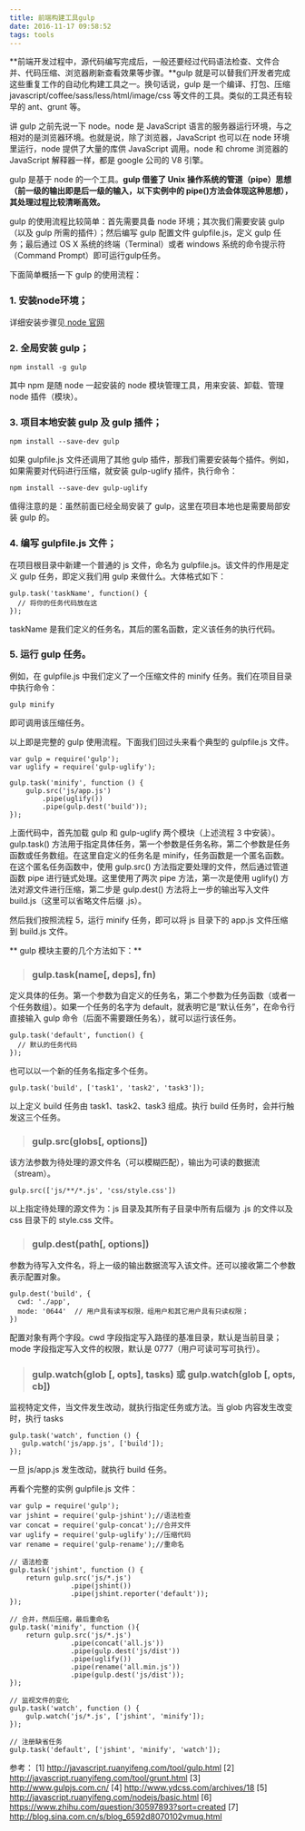 ```yaml
---
title: 前端构建工具gulp
date: 2016-11-17 09:58:52
tags: tools
---
```


**前端开发过程中，源代码编写完成后，一般还要经过代码语法检查、文件合并、代码压缩、浏览器刷新查看效果等步骤。**gulp 就是可以替我们开发者完成这些重复工作的自动化构建工具之一。换句话说，gulp 是一个编译、打包、压缩 javascript/coffee/sass/less/html/image/css 等文件的工具。类似的工具还有较早的 ant、grunt 等。

<!-- more -->

讲 gulp 之前先说一下 node。node 是 JavaScript 语言的服务器运行环境，与之相对的是浏览器环境。也就是说，除了浏览器，JavaScript 也可以在 node 环境里运行，node 提供了大量的库供 JavaScript 调用。node 和 chrome 浏览器的 JavaScript 解释器一样，都是 google 公司的 V8 引擎。

gulp 是基于 node 的一个工具。**gulp 借鉴了 Unix 操作系统的管道（pipe）思想（前一级的输出即是后一级的输入，以下实例中的 pipe()方法会体现这种思想），其处理过程比较清晰高效。**

gulp 的使用流程比较简单：首先需要具备 node 环境；其次我们需要安装 gulp（以及 gulp 所需的插件）；然后编写 gulp 配置文件 gulpfile.js，定义 gulp 任务；最后通过 OS X 系统的终端（Terminal）或者 windows 系统的命令提示符（Command Prompt）即可运行gulp任务。

下面简单概括一下 gulp 的使用流程：

### 1. 安装node环境；

详细安装步骤见[ node 官网](https://nodejs.org/en/)

### 2. 全局安装 gulp；

```
npm install -g gulp
```
其中 npm 是随 node 一起安装的 node 模块管理工具，用来安装、卸载、管理 node 插件（模块）。

### 3. 项目本地安装 gulp 及 gulp 插件；

```
npm install --save-dev gulp
```
如果 gulpfile.js 文件还调用了其他 gulp 插件，那我们需要安装每个插件。例如，如果需要对代码进行压缩，就安装 gulp-uglify 插件，执行命令：
```
npm install --save-dev gulp-uglify
```
值得注意的是：虽然前面已经全局安装了 gulp，这里在项目本地也是需要局部安装 gulp 的。

### 4. 编写 gulpfile.js 文件；

在项目根目录中新建一个普通的 js 文件，命名为 gulpfile.js。该文件的作用是定义 gulp 任务，即定义我们用 gulp 来做什么。大体格式如下：

```
gulp.task('taskName', function() {
  // 将你的任务代码放在这
});
```

taskName 是我们定义的任务名，其后的匿名函数，定义该任务的执行代码。

### 5. 运行 gulp 任务。

例如，在 gulpfile.js 中我们定义了一个压缩文件的 minify 任务。我们在项目目录中执行命令：

```
gulp minify
```
即可调用该压缩任务。

以上即是完整的 gulp 使用流程。下面我们回过头来看个典型的 gulpfile.js 文件。

```
var gulp = require('gulp');
var uglify = require('gulp-uglify');

gulp.task('minify', function () {
    gulp.src('js/app.js')
        .pipe(uglify())
        .pipe(gulp.dest('build'));
});
```

上面代码中，首先加载 gulp 和 gulp-uglify 两个模块（上述流程 3 中安装）。gulp.task() 方法用于指定具体任务，第一个参数是任务名称，第二个参数是任务函数或任务数组。在这里自定义的任务名是 minify，任务函数是一个匿名函数。在这个匿名任务函数中，使用 gulp.src() 方法指定要处理的文件，然后通过管道函数 pipe 进行链式处理。这里使用了两次 pipe 方法，第一次是使用 uglify() 方法对源文件进行压缩，第二步是 gulp.dest() 方法将上一步的输出写入文件 build.js（这里可以省略文件后缀 .js）。

然后我们按照流程 5，运行 minify 任务，即可以将 js 目录下的 app.js 文件压缩到 build.js 文件。

** gulp 模块主要的几个方法如下：**

> ### gulp.task(name[, deps], fn)

定义具体的任务。第一个参数为自定义的任务名，第二个参数为任务函数（或者一个任务数组）。如果一个任务的名字为 default，就表明它是“默认任务”，在命令行直接输入 gulp 命令（后面不需要跟任务名），就可以运行该任务。

```
gulp.task('default', function() {
  // 默认的任务代码
});
```
也可以以一个新的任务名指定多个任务。

```
gulp.task('build', ['task1', 'task2', 'task3']);
```

以上定义 build 任务由 task1、task2、task3 组成。执行 build 任务时，会并行触发这三个任务。

> ### gulp.src(globs[, options])

该方法参数为待处理的源文件名（可以模糊匹配），输出为可读的数据流（stream）。

```
gulp.src(['js/**/*.js', 'css/style.css'])
```
以上指定待处理的源文件为：js 目录及其所有子目录中所有后缀为 .js 的文件以及 css 目录下的 style.css 文件。

> ### gulp.dest(path[, options])

参数为待写入文件名，将上一级的输出数据流写入该文件。还可以接收第二个参数表示配置对象。

```
gulp.dest('build', {
  cwd: './app',
  mode: '0644'  // 用户具有读写权限，组用户和其它用户具有只读权限；
})
```
配置对象有两个字段。cwd 字段指定写入路径的基准目录，默认是当前目录；mode 字段指定写入文件的权限，默认是 0777（用户可读可写可执行）。

> ### gulp.watch(glob [, opts], tasks) 或 gulp.watch(glob [, opts, cb])

监视特定文件，当文件发生改动，就执行指定任务或方法。当 glob 内容发生改变时，执行 tasks

```
gulp.task('watch', function () {
   gulp.watch('js/app.js', ['build']);
});
```

一旦 js/app.js 发生改动，就执行 build 任务。

再看个完整的实例 gulpfile.js 文件：

```
var gulp = require('gulp');
var jshint = require('gulp-jshint');//语法检查
var concat = require('gulp-concat');//合并文件
var uglify = require('gulp-uglify');//压缩代码
var rename = require('gulp-rename');//重命名

// 语法检查
gulp.task('jshint', function () {
    return gulp.src('js/*.js')
               .pipe(jshint())
               .pipe(jshint.reporter('default'));
});

// 合并，然后压缩，最后重命名
gulp.task('minify', function (){
    return gulp.src('js/*.js')
               .pipe(concat('all.js'))
               .pipe(gulp.dest('js/dist'))
               .pipe(uglify())
               .pipe(rename('all.min.js'))
               .pipe(gulp.dest('js/dist'));
});

// 监视文件的变化
gulp.task('watch', function () {
    gulp.watch('js/*.js', ['jshint', 'minify']);
});

// 注册缺省任务
gulp.task('default', ['jshint', 'minify', 'watch']);
```


参考：
[1] http://javascript.ruanyifeng.com/tool/gulp.html
[2] http://javascript.ruanyifeng.com/tool/grunt.html
[3] http://www.gulpjs.com.cn/
[4] http://www.ydcss.com/archives/18
[5] http://javascript.ruanyifeng.com/nodejs/basic.html
[6] https://www.zhihu.com/question/30597893?sort=created
[7] http://blog.sina.com.cn/s/blog_6592d8070102vmuq.html
